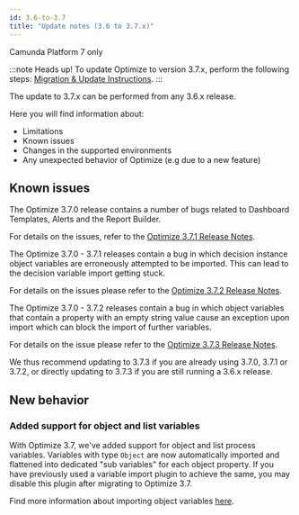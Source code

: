 ```yaml
---
id: 3.6-to-3.7
title: "Update notes (3.6 to 3.7.x)"
---
```


<span class="badge badge--platform">Camunda Platform 7 only</span>

:::note Heads up!
To update Optimize to version 3.7.x, perform the following steps: [Migration & Update Instructions](./instructions.md).
:::

The update to 3.7.x can be performed from any 3.6.x release.

Here you will find information about:

* Limitations
* Known issues
* Changes in the supported environments
* Any unexpected behavior of Optimize (e.g due to a new feature)

## Known issues

The Optimize 3.7.0 release contains a number of bugs related to Dashboard Templates, Alerts and the Report Builder.

For details on the issues, refer to the [Optimize 3.7.1 Release Notes](https://jira.camunda.com/secure/ReleaseNote.jspa?projectId=10730&version=17434).

The Optimize 3.7.0 - 3.7.1 releases contain a bug in which decision instance object variables are erroneously attempted to be imported. This can lead to the decision variable import getting stuck.

For details on the issues please refer to the [Optimize 3.7.2 Release Notes](https://jira.camunda.com/secure/ReleaseNote.jspa?projectId=10730&version=17441).

The Optimize 3.7.0 - 3.7.2 releases contain a bug in which object variables that contain a property with an empty string value cause an exception upon import which can block the import of further variables. 

For details on the issue please refer to the [Optimize 3.7.3 Release Notes](https://jira.camunda.com/secure/ReleaseNote.jspa?projectId=10730&version=17452).

We thus recommend updating to 3.7.3 if you are already using 3.7.0, 3.7.1 or 3.7.2, or directly updating to 3.7.3 if you are still running a 3.6.x release.

## New behavior

### Added support for object and list variables

With Optimize 3.7, we've added support for object and list process variables. Variables with type `Object` are now automatically imported and flattened into dedicated "sub variables" for each object property. If you have previously used a variable import plugin to achieve the same, you may disable this plugin after migrating to Optimize 3.7.  

Find more information about importing object variables [here](../../setup/object-variables).
